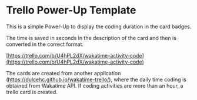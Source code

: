 # Trello Power-Up Template

This is a simple Power-Up to display the coding duration in the card badges.

The time is saved in seconds in the description of the card and then is converted in the correct format.

[https://trello.com/b/U4hPL2dX/wakatime-activity-code](https://trello.com/b/U4hPL2dX/wakatime-activity-code)


The cards are created from another application (https://dulcehc.github.io/wakatime-trello/), where the daily time coding is obtained from Wakatime API. If coding activities are more than an hour, a trello card is created.

